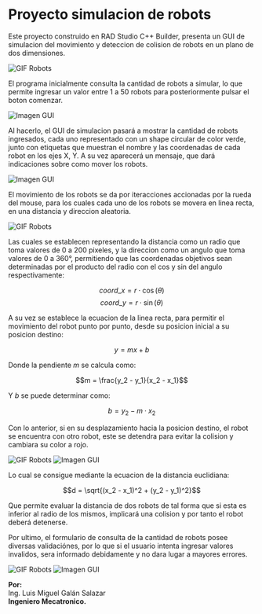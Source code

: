 # Proyecto simulacion de robots
Este proyecto construido en RAD Studio C++ Builder, presenta un GUI de simulacion del movimiento y deteccion de colision de robots en un plano de dos dimensiones.

![GIF Robots](https://github.com/LuisGalan97/robots-project/blob/docs/docs/1.gif)

El programa inicialmente consulta la cantidad de robots a simular, lo que permite ingresar un valor entre 1 a 50 robots para posteriormente pulsar el boton comenzar. 

![Imagen GUI](https://github.com/LuisGalan97/robots-project/blob/docs/docs/1.png)

Al hacerlo, el GUI de simulacion pasará a mostrar la cantidad de robots ingresados, cada uno representado con un shape circular de color verde, junto con etiquetas que muestran el nombre y las coordenadas de cada robot en los ejes X, Y. A su vez aparecerá un mensaje, que dará indicaciones sobre como mover los robots.

![Imagen GUI](https://github.com/LuisGalan97/robots-project/blob/docs/docs/2.png)

El movimiento de los robots se da por iteracciones accionadas por la rueda del mouse, para los cuales cada uno de los robots se movera en linea recta, en una distancia y direccion aleatoria.

![GIF Robots](https://github.com/LuisGalan97/robots-project/blob/docs/docs/2.gif)

Las cuales se establecen representando la distancia como un radio que toma valores de 0 a 200 pixeles, y la direccion como un angulo que toma valores de 0 a 360°, permitiendo que las coordenadas objetivos sean determinadas por el producto del radio con el cos y sin del angulo respectivamente:

$$coord\_x = r \cdot \cos(\theta)$$
$$coord\_y = r \cdot \sin(\theta)$$

A su vez se establece  la ecuacion de la linea recta, para permitir el movimiento del robot punto por punto, desde su posicion inicial a su posicion destino:

$$y = mx + b$$

Donde la pendiente $m$ se calcula como:

$$m = \frac{y_2 - y_1}{x_2 - x_1}$$

Y $b$ se puede determinar como:

$$b = y_2 - m \cdot x_2$$

Con lo anterior, si en su desplazamiento hacia la posicion destino, el robot se encuentra con otro robot, este se detendra para evitar la colision y cambiara su color a rojo.

![GIF Robots](https://github.com/LuisGalan97/robots-project/blob/docs/docs/3.gif)
![Imagen GUI](https://github.com/LuisGalan97/robots-project/blob/docs/docs/3.png)

Lo cual se consigue mediante la ecuacion de la distancia euclidiana:

$$d = \sqrt{(x_2 - x_1)^2 + (y_2 - y_1)^2}$$

Que permite evaluar la distancia de dos robots de tal forma que si esta es inferior al radio de los mismos, implicará una colision y por tanto el robot deberá detenerse.

Por ultimo, el formulario de consulta de la cantidad de robots posee diversas validaciónes, por lo que si el usuario intenta ingresar valores invalidos, sera informado debidamente y no dara lugar a mayores errores.

![GIF Robots](https://github.com/LuisGalan97/robots-project/blob/docs/docs/4.gif)
![Imagen GUI](https://github.com/LuisGalan97/robots-project/blob/docs/docs/4.png)

**Por:** <br />
Ing. Luis Miguel Galán Salazar <br />
**Ingeniero Mecatronico.**
